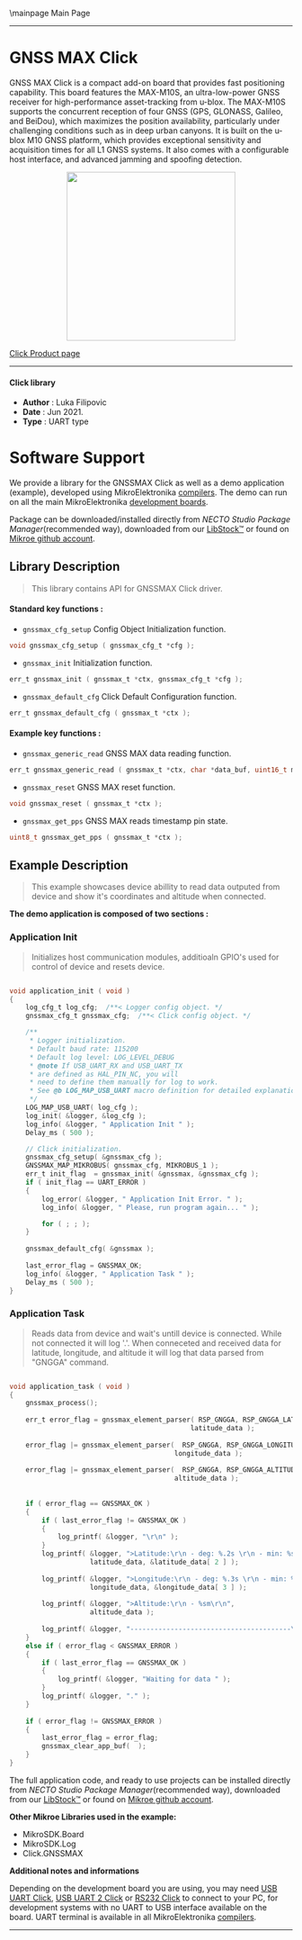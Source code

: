 \mainpage Main Page

---
# GNSS MAX Click

GNSS MAX Click is a compact add-on board that provides fast positioning capability. This board features the MAX-M10S, an ultra-low-power GNSS receiver for high-performance asset-tracking from u-blox. The MAX-M10S supports the concurrent reception of four GNSS (GPS, GLONASS, Galileo, and BeiDou), which maximizes the position availability, particularly under challenging conditions such as in deep urban canyons. It is built on the u-blox M10 GNSS platform, which provides exceptional sensitivity and acquisition times for all L1 GNSS systems. It also comes with a configurable host interface, and advanced jamming and spoofing detection.

<p align="center">
  <img src="https://download.mikroe.com/images/click_for_ide/gnssmax_click.png" height=300px>
</p>

[Click Product page](https://www.mikroe.com/gnss-max-click)

---


#### Click library

- **Author**        : Luka Filipovic
- **Date**          : Jun 2021.
- **Type**          : UART type


# Software Support

We provide a library for the GNSSMAX Click
as well as a demo application (example), developed using MikroElektronika
[compilers](https://www.mikroe.com/necto-studio).
The demo can run on all the main MikroElektronika [development boards](https://www.mikroe.com/development-boards).

Package can be downloaded/installed directly from *NECTO Studio Package Manager*(recommended way), downloaded from our [LibStock&trade;](https://libstock.mikroe.com) or found on [Mikroe github account](https://github.com/MikroElektronika/mikrosdk_click_v2/tree/master/clicks).

## Library Description

> This library contains API for GNSSMAX Click driver.

#### Standard key functions :

- `gnssmax_cfg_setup` Config Object Initialization function.
```c
void gnssmax_cfg_setup ( gnssmax_cfg_t *cfg );
```

- `gnssmax_init` Initialization function.
```c
err_t gnssmax_init ( gnssmax_t *ctx, gnssmax_cfg_t *cfg );
```

- `gnssmax_default_cfg` Click Default Configuration function.
```c
err_t gnssmax_default_cfg ( gnssmax_t *ctx );
```

#### Example key functions :

- `gnssmax_generic_read` GNSS MAX data reading function.
```c
err_t gnssmax_generic_read ( gnssmax_t *ctx, char *data_buf, uint16_t max_len );
```

- `gnssmax_reset` GNSS MAX reset function.
```c
void gnssmax_reset ( gnssmax_t *ctx );
```

- `gnssmax_get_pps` GNSS MAX reads timestamp pin state.
```c
uint8_t gnssmax_get_pps ( gnssmax_t *ctx );
```

## Example Description

> This example showcases device abillity to read data outputed 
from device and show it's coordinates and altitude when connected.

**The demo application is composed of two sections :**

### Application Init

> Initializes host communication modules, additioaln GPIO's used 
for control of device and resets device.

```c

void application_init ( void ) 
{
    log_cfg_t log_cfg;  /**< Logger config object. */
    gnssmax_cfg_t gnssmax_cfg;  /**< Click config object. */

    /** 
     * Logger initialization.
     * Default baud rate: 115200
     * Default log level: LOG_LEVEL_DEBUG
     * @note If USB_UART_RX and USB_UART_TX 
     * are defined as HAL_PIN_NC, you will 
     * need to define them manually for log to work. 
     * See @b LOG_MAP_USB_UART macro definition for detailed explanation.
     */
    LOG_MAP_USB_UART( log_cfg );
    log_init( &logger, &log_cfg );
    log_info( &logger, " Application Init " );
    Delay_ms ( 500 );

    // Click initialization.
    gnssmax_cfg_setup( &gnssmax_cfg );
    GNSSMAX_MAP_MIKROBUS( gnssmax_cfg, MIKROBUS_1 );
    err_t init_flag  = gnssmax_init( &gnssmax, &gnssmax_cfg );
    if ( init_flag == UART_ERROR )
    {
        log_error( &logger, " Application Init Error. " );
        log_info( &logger, " Please, run program again... " );

        for ( ; ; );
    }
    
    gnssmax_default_cfg( &gnssmax );
    
    last_error_flag = GNSSMAX_OK;
    log_info( &logger, " Application Task " );
    Delay_ms ( 500 );
}

```

### Application Task

> Reads data from device and wait's untill device is connected. 
While not connected it will log '.'. When conneceted and received 
data for latitude, longitude, and altitude it will log that data 
parsed from "GNGGA" command.

```c

void application_task ( void ) 
{
    gnssmax_process();
    
    err_t error_flag = gnssmax_element_parser( RSP_GNGGA, RSP_GNGGA_LATITUDE_ELEMENT, 
                                             latitude_data );
    
    error_flag |= gnssmax_element_parser(  RSP_GNGGA, RSP_GNGGA_LONGITUDE_ELEMENT, 
                                         longitude_data );
    
    error_flag |= gnssmax_element_parser(  RSP_GNGGA, RSP_GNGGA_ALTITUDE_ELEMENT, 
                                         altitude_data );
    
    
    if ( error_flag == GNSSMAX_OK )
    {
        if ( last_error_flag != GNSSMAX_OK )
        {
            log_printf( &logger, "\r\n" );
        }
        log_printf( &logger, ">Latitude:\r\n - deg: %.2s \r\n - min: %s\r\n", 
                    latitude_data, &latitude_data[ 2 ] );
        
        log_printf( &logger, ">Longitude:\r\n - deg: %.3s \r\n - min: %s\r\n", 
                    longitude_data, &longitude_data[ 3 ] );
        
        log_printf( &logger, ">Altitude:\r\n - %sm\r\n", 
                    altitude_data );
        
        log_printf( &logger, "----------------------------------------\r\n" );
    }
    else if ( error_flag < GNSSMAX_ERROR )
    {
        if ( last_error_flag == GNSSMAX_OK )
        {
            log_printf( &logger, "Waiting for data " );
        }
        log_printf( &logger, "." );
    }
    
    if ( error_flag != GNSSMAX_ERROR )
    {
        last_error_flag = error_flag;
        gnssmax_clear_app_buf(  );
    }
}

```

The full application code, and ready to use projects can be installed directly from *NECTO Studio Package Manager*(recommended way), downloaded from our [LibStock&trade;](https://libstock.mikroe.com) or found on [Mikroe github account](https://github.com/MikroElektronika/mikrosdk_click_v2/tree/master/clicks).

**Other Mikroe Libraries used in the example:**

- MikroSDK.Board
- MikroSDK.Log
- Click.GNSSMAX

**Additional notes and informations**

Depending on the development board you are using, you may need
[USB UART Click](https://www.mikroe.com/usb-uart-click),
[USB UART 2 Click](https://www.mikroe.com/usb-uart-2-click) or
[RS232 Click](https://www.mikroe.com/rs232-click) to connect to your PC, for
development systems with no UART to USB interface available on the board. UART
terminal is available in all MikroElektronika
[compilers](https://shop.mikroe.com/compilers).

---
